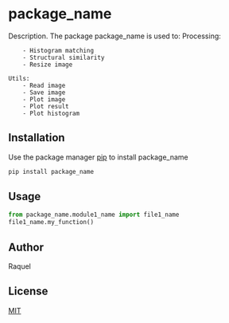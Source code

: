 # package_name

Description. 
The package package_name is used to:
	Processing:
	
		- Histogram matching
		- Structural similarity
		- Resize image
		
	Utils:
		- Read image
		- Save image
		- Plot image
		- Plot result
		- Plot histogram

## Installation

Use the package manager [pip](https://pip.pypa.io/en/stable/) to install package_name

```bash
pip install package_name
```

## Usage

```python
from package_name.module1_name import file1_name
file1_name.my_function()
```

## Author
Raquel

## License
[MIT](https://choosealicense.com/licenses/mit/)
